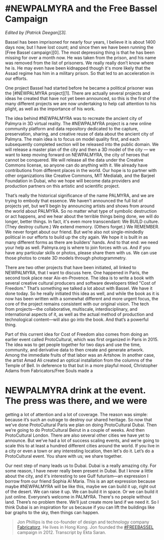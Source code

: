 
# #NEWPALMYRA and the Free Bassel Campaign

<p><em>Edited by [Patrick Deegan][3].</em></p>

<p>Bassel has been imprisoned for nearly four years, I believe it is
about 1400 days now, but I have lost count; and since then we have
been running the [Free Bassel campaign][0]. The most depressing thing
is that he has been missing for over a month now. He was taken from
the prison, and his name was removed from the list of prisoners. We
really really don’t know where he is. He may even have been kidnapped
though it's more likely that the Assad regime has him in a military
prison. So that led to an acceleration in our efforts.</p>

<p>One project Bassel had started before he became a political prisoner
was the [#NEWPALMYRA project][1]. There are actually several projects
and ideas he created that have not yet been announced, so this is the
first of the many different projects we are now undertaking to help
call attention to his plight, as well as the importance of his work.</p>

<p>The idea behind #NEWPALMYRA was to recreate the ancient city of
Palmyra in 3D virtual reality. The #NEWPALMYRA project is a new online
community platform and data repository dedicated to the capture,
preservation, sharing, and creative reuse of data about the ancient
city of Palmyra. The main idea is to focus on model quality first, and
each subsequently completed section will be released into the public
domain. We will release a master plan of the city and then a 3D model
of the city — we want to keep moving forward on NEWPALMYRA, the city
of heroes that cannot be conquered. We will release all the data under
the Creative Commons license, so anyone can do anything with it. We
already have contributions from different places in the world. Our
hope is to partner with other organizations like Creative Commons, MIT
Medialab, and the Barjeel Foundation in Dubai, who we hope will become
data providers and production partners on this artistic and scientific
project.</p>

<p>That’s really the historical significance of the name PALMYRA, and we
are trying to embody that essence. We haven’t announced the full list
of projects yet, but we’ll begin by announcing artists and shows from
around the world about PALMYRA. So no matter what type of symbolic
destruction or act happens, and we hear about the terrible things
being done, we will do longer, better things. In fact, it's even more
transcendant: We BUILD culture. (They destroy culture.) We extend
memory. (Others forget.) We REMEMBER. We never forget about our
friend. But we’re also not single-mindedly political in our efforts to
build up the city again. We hope it is built in as many different
forms as there are builders' hands. And to that end: we need your help
as well. Palmyra.org is where to join forces with us. And if you have
any particular skills or photos, please share them with us. We can use
those photos to create 3D models through photogrammetry.</p>

<p>There are two other projects that have been initiated, all linked to
NEWPALMYRA, that I want to discuss here. One happened in Paris, the
second took place near Aix-en-Provence. The idea is to write a book
with several creative cultural producers and software developers
titled "Cost of Freedom." That’s something we talked a lot about with
Bassel. We have it done today. So he really initiated this idea as
well, and while the book as it is now has been written with a somewhat
different and more urgent focus, the core of the project remains
consistent with our original vision. The tech from projects—the
collaborative, multiscale, interdisciplinary, and international
aspects of it, as well as the actual method of production and
technological content—will also go into the book. And that’s a
powerful thing.</p>

<p>Part of this current idea for Cost of Freedom also comes from doing an
earlier event called ProtoCultural, which was first organized in Paris
in 2015. The idea was to get people together for two days and use the
time, community, and derivative data to then create and generate
artwork. Among the immediate fruits of that labor was an Artshow. In
another case, the artist Amad Ali created an optical installation from
the columns of the Temple of Bell. In deference to that but in a more
playful mood, Christopher Adams from Fabricators/Free Souls made a</p>

<h1>NEWPALMYRA drink at the event. The press was there, and we were</h1>

<p>getting a lot of attention and a lot of coverage. The reason was
simple: because it’s such an outrage to destroy our shared
heritage. So now that we’ve done ProtoCultural Paris we plan on doing
ProtoCultural Dubai. Then we’re going to do ProtoCultural Beirut in a
couple of weeks. And then ProtoCultural London. There are also several
other cities we have yet to announce. But we’ve had a lot of success
scaling events, and we’re going to scale this to at least a hundred
different cities around the world. If you live in a city or even a
town or any interesting location, then let's do it. Let’s do a
ProtoCultural event. You share with us; we share together.</p>

<p>Our next step of many leads us to Dubai. Dubai is a really amazing
city. For some reason, I have never really been present in Dubai. But
I know a little about the city, and it's interesting to see Gulf
futurism—an expression I borrow from our friend Sophia Al Maria. This
is an apt expression because maybe #NEWPALMYRA will be like this,
maybe we can build it up, right out of the desert. We can raise it
up. We can build it in space. Or we can build it just
online. Everyone’s welcome in PALMYRA. There's no people without
land. There’s no problem there. We’ll just create more land if we need
it. So I think Dubai is an inspiration for us because if you can lift
the buildings like bar graphs to the sky, then things can happen.</p>


> Jon Phillips is the co-founder of design and technology company
[Fabricatorz](https://fabricatorz.com). He lives in Hong Kong. Jon founded the
[#FREEBASSEL](http://freebassel.org/) campaign in 2012. Transcript by Ekta
Saran.
